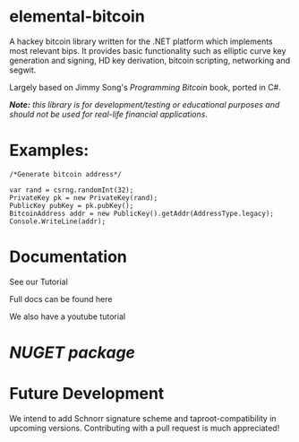 # elemental-bitcoin

A hackey bitcoin library written for the .NET platform which implements most relevant bips. It provides basic functionality such as elliptic curve key
generation and signing, HD key derivation, bitcoin scripting, networking and segwit. 

Largely based on Jimmy Song's *Programming Bitcoin* book, ported in C#.


***Note:** this library is for development/testing or educational purposes and should not be used for real-life financial applications.*


# **Examples:**
```
/*Generate bitcoin address*/

var rand = csrng.randomInt(32);
PrivateKey pk = new PrivateKey(rand);
PublicKey pubKey = pk.pubKey();
BitcoinAddress addr = new PublicKey().getAddr(AddressType.legacy);
Console.WriteLine(addr);
 ```
 

# **Documentation**

See our Tutorial 

Full docs can be found here

We also have a youtube tutorial

# *NUGET package*

# **Future Development**

We intend to add Schnorr signature scheme and taproot-compatibility in upcoming versions. 
Contributing with a pull request is much appreciated!
